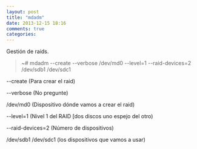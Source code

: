 ```yaml
---
layout: post
title: "mdadm"
date: 2013-12-15 18:16
comments: true
categories: 
---
```

Gestión de raids.

>~# mdadm --create --verbose /dev/md0 --level=1 --raid-devices=2 /dev/sdb1 /dev/sdc1

--create (Para crear el raid)

--verbose (No pregunte)

/dev/md0 (Dispositivo dónde vamos a crear el raid)

--level=1 (Nivel 1 del RAID [dos discos uno espejo del otro)

--raid-devices=2 (Número de dispositivos)

/dev/sdb1 /dev/sdc1 (los dispositivos que vamos a usar)

